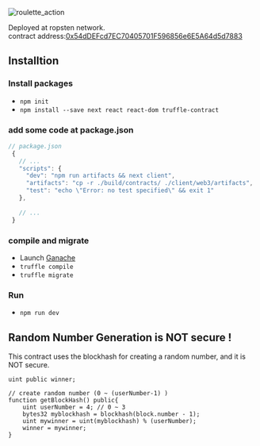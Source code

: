 ![roulette_action](https://user-images.githubusercontent.com/29624403/50574000-1d042a80-0e22-11e9-9271-4a7b937b3178.gif)

Deployed at ropsten network.  
contract address:[0x54dDEFcd7EC70405701F596856e6E5A64d5d7883](https://ropsten.etherscan.io/address/0x54dDEFcd7EC70405701F596856e6E5A64d5d7883)

## Installtion
### Install packages
 - `npm init`
 - `npm install --save next react react-dom truffle-contract`

### add some code at package.json  
```js
// package.json
 {
   // ...
   "scripts": {
     "dev": "npm run artifacts && next client",
     "artifacts": "cp -r ./build/contracts/ ./client/web3/artifacts",
     "test": "echo \"Error: no test specified\" && exit 1"
   },
   
   // ...
 }
```

### compile and migrate  
 - Launch [Ganache](https://truffleframework.com/ganache)
 - `truffle compile`
 - `truffle migrate`

### Run  
 - `npm run dev`


## Random Number Generation is NOT secure !
This contract uses the blockhash for creating a random number, and it is NOT secure.
```solidity
uint public winner;

// create random number (0 ~ (userNumber-1) ) 
function getBlockHash() public{
    uint userNumber = 4; // 0 ~ 3
    bytes32 myblockhash = blockhash(block.number - 1);
    uint mywinner = uint(myblockhash) % (userNumber);
    winner = mywinner;
}
```
